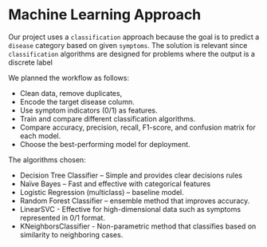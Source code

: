 # Machine Learning Approach

Our project uses a `classification` approach because the goal is to predict a `disease` category based on given `symptoms`. The solution is relevant since `classification` algorithms are designed for problems where the output is a discrete label 

We planned the workflow as follows:
 * Clean data, remove duplicates,
 * Encode the target disease column.
 * Use symptom indicators (0/1) as features.
 * Train and compare different classification algorithms.
 * Compare accuracy, precision, recall, F1-score, and confusion matrix for each model.
 * Choose the best-performing model for deployment.

The algorithms chosen:
 * Decision Tree Classifier – Simple and provides clear decisions rules
 * Naïve Bayes – Fast  and effective with categorical features
 * Logistic Regression (multiclass) – baseline model.
 * Random Forest Classifier – ensemble method that improves accuracy.
 * LinearSVC - Effective for high-dimensional data such as symptoms represented in 0/1   format.
 * KNeighborsClassifier - Non-parametric method that classifies based on similarity to  neighboring cases.

 
